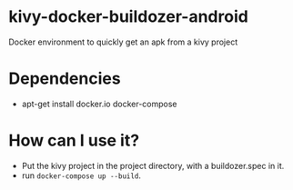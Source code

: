 # kivy-docker-buildozer-android
Docker environment to quickly get an apk from a kivy project

# Dependencies

* apt-get install docker.io docker-compose

# How can I use it?

* Put the kivy project in the project directory, with a buildozer.spec in it.
* run `docker-compose up --build`.
